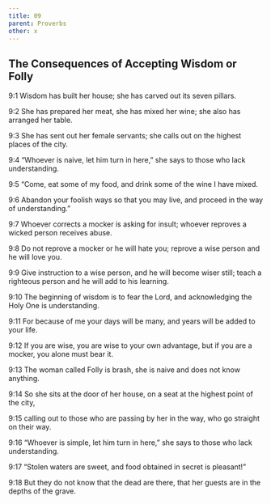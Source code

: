 ```yaml
---
title: 09
parent: Proverbs
other: x
---
```


## The Consequences of Accepting Wisdom or Folly


<a name="9:1">9:1</a> Wisdom has built her house; she has carved out its seven pillars.

<a name="9:2">9:2</a> She has prepared her meat, she has mixed her wine; she also has arranged her table.

<a name="9:3">9:3</a> She has sent out her female servants; she calls out on the highest places of the city.

<a name="9:4">9:4</a> “Whoever is naive, let him turn in here,” she says to those who lack understanding.

<a name="9:5">9:5</a> “Come, eat some of my food, and drink some of the wine I have mixed.

<a name="9:6">9:6</a> Abandon your foolish ways so that you may live, and proceed in the way of understanding.”

<a name="9:7">9:7</a> Whoever corrects a mocker is asking for insult; whoever reproves a wicked person receives abuse.

<a name="9:8">9:8</a> Do not reprove a mocker or he will hate you; reprove a wise person and he will love you.

<a name="9:9">9:9</a> Give instruction to a wise person, and he will become wiser still; teach a righteous person and he will add to his learning.

<a name="9:10">9:10</a> The beginning of wisdom is to fear the Lord, and acknowledging the Holy One is understanding.

<a name="9:11">9:11</a> For because of me your days will be many, and years will be added to your life.

<a name="9:12">9:12</a> If you are wise, you are wise to your own advantage, but if you are a mocker, you alone must bear it.

<a name="9:13">9:13</a> The woman called Folly is brash, she is naive and does not know anything.

<a name="9:14">9:14</a> So she sits at the door of her house, on a seat at the highest point of the city,

<a name="9:15">9:15</a> calling out to those who are passing by her in the way, who go straight on their way.

<a name="9:16">9:16</a> “Whoever is simple, let him turn in here,” she says to those who lack understanding.

<a name="9:17">9:17</a> “Stolen waters are sweet, and food obtained in secret is pleasant!”

<a name="9:18">9:18</a> But they do not know that the dead are there, that her guests are in the depths of the grave.
